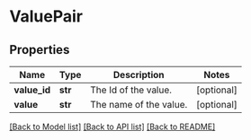 # ValuePair

## Properties
Name | Type | Description | Notes
------------ | ------------- | ------------- | -------------
**value_id** | **str** | The Id of the value. | [optional] 
**value** | **str** | The name of the value. | [optional] 

[[Back to Model list]](../README.md#documentation-for-models) [[Back to API list]](../README.md#documentation-for-api-endpoints) [[Back to README]](../README.md)


